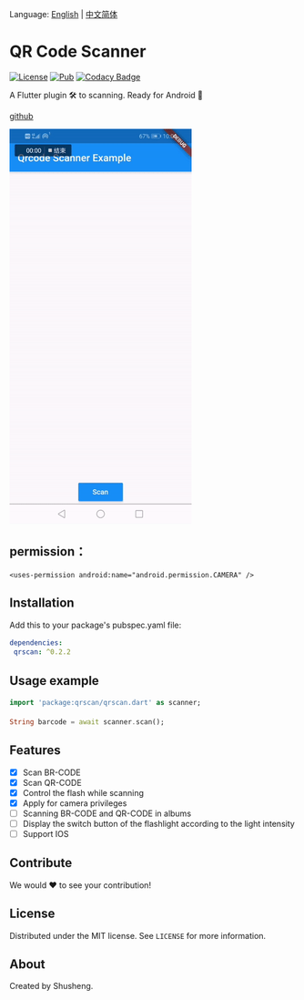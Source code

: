 Language: [English](README.md) | [中文简体](README-ZH.md)

# QR Code Scanner
  
[![License][license-image]][license-url] 
[![Pub](https://img.shields.io/pub/v/qrscan.svg?style=flat-square)](https://pub.dartlang.org/packages/qrscan)
[![Codacy Badge](https://api.codacy.com/project/badge/Grade/2564729935f441b4987fd4f49ac988d8)](https://www.codacy.com/app/leyan95/qrcode_scanner?utm_source=github.com&amp;utm_medium=referral&amp;utm_content=leyan95/qrcode_scanner&amp;utm_campaign=Badge_Grade)

A Flutter plugin 🛠 to scanning. Ready for Android 🚀

[github](https://github.com/leyan95/qrcode_scanner)

![qrscan.gif](./example/android/app/src/main/res/drawable/qr_scan.gif)

## permission：
`<uses-permission android:name="android.permission.CAMERA" />`

## Installation

Add this to your package's pubspec.yaml file:

```yaml
dependencies:
 qrscan: ^0.2.2
```

## Usage example
```dart
import 'package:qrscan/qrscan.dart' as scanner;

String barcode = await scanner.scan();
```

## Features
- [x] Scan BR-CODE
- [x] Scan QR-CODE
- [x] Control the flash while scanning
- [x] Apply for camera privileges
- [ ] Scanning BR-CODE and QR-CODE in albums
- [ ] Display the switch button of the flashlight according to the light intensity
- [ ] Support IOS

## Contribute

We would ❤️ to see your contribution!

## License

Distributed under the MIT license. See ``LICENSE`` for more information.

## About

Created by Shusheng.

[license-image]: https://img.shields.io/badge/License-MIT-blue.svg
[license-url]: LICENSE
